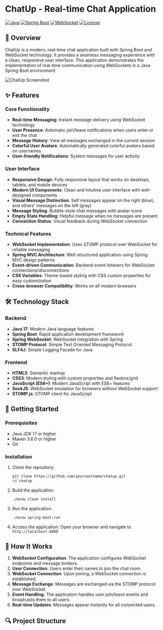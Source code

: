# ChatUp - Real-time Chat Application

[![Java](https://img.shields.io/badge/Java-17-orange.svg)](https://www.oracle.com/java/)
[![Spring Boot](https://img.shields.io/badge/Spring%20Boot-3.2.0-brightgreen.svg)](https://spring.io/projects/spring-boot)
[![WebSocket](https://img.shields.io/badge/WebSocket-STOMP-blue.svg)](https://docs.spring.io/spring-framework/reference/web/websocket.html)
[![License](https://img.shields.io/badge/License-MIT-yellow.svg)](https://opensource.org/licenses/MIT)

## 📝 Overview

ChatUp is a modern, real-time chat application built with Spring Boot and WebSocket technology. It provides a seamless messaging experience with a clean, responsive user interface. This application demonstrates the implementation of real-time communication using WebSockets in a Java Spring Boot environment.

![ChatUp Screenshot](https://via.placeholder.com/800x450.png?text=ChatUp+Screenshot)

## ✨ Features

### Core Functionality
- **Real-time Messaging**: Instant message delivery using WebSocket technology
- **User Presence**: Automatic join/leave notifications when users enter or exit the chat
- **Message History**: View all messages exchanged in the current session
- **Colorful User Avatars**: Automatically generated colorful avatars based on usernames
- **User-friendly Notifications**: System messages for user activity

### User Interface
- **Responsive Design**: Fully responsive layout that works on desktops, tablets, and mobile devices
- **Modern UI Components**: Clean and intuitive user interface with well-designed components
- **Visual Message Distinction**: Self messages appear on the right (blue), and others' messages on the left (gray)
- **Message Styling**: Bubble-style chat messages with avatar icons
- **Empty State Handling**: Helpful message when no messages are present
- **Connection Status**: Visual feedback during WebSocket connection

### Technical Features
- **WebSocket Implementation**: Uses STOMP protocol over WebSocket for reliable messaging
- **Spring MVC Architecture**: Well-structured application using Spring MVC design patterns
- **Event-driven Communication**: Backend event listeners for WebSocket connections/disconnections
- **CSS Variables**: Theme-based styling with CSS custom properties for easy customization
- **Cross-browser Compatibility**: Works on all modern browsers

## 🛠️ Technology Stack

### Backend
- **Java 17**: Modern Java language features
- **Spring Boot**: Rapid application development framework
- **Spring WebSocket**: WebSocket integration with Spring
- **STOMP Protocol**: Simple Text Oriented Messaging Protocol
- **SLF4J**: Simple Logging Facade for Java

### Frontend
- **HTML5**: Semantic markup
- **CSS3**: Modern styling with custom properties and flexbox/grid
- **JavaScript (ES6+)**: Modern JavaScript with ES6+ features
- **SockJS**: WebSocket emulation for browsers without WebSocket support
- **STOMP.js**: STOMP client for JavaScript

## 🚀 Getting Started

### Prerequisites

- Java JDK 17 or higher
- Maven 3.6.0 or higher
- Git

### Installation

1. Clone the repository:
   ```bash
   git clone https://github.com/yourusername/chatup.git
   cd chatup
   ```

2. Build the application:
   ```bash
   ./mvnw clean install
   ```

3. Run the application:
   ```bash
   ./mvnw spring-boot:run
   ```

4. Access the application:
   Open your browser and navigate to `http://localhost:8080`

## 🧪 How It Works

1. **WebSocket Configuration**: The application configures WebSocket endpoints and message brokers.
2. **User Connection**: Users enter their names to join the chat room.
3. **WebSocket Connection**: Upon joining, a WebSocket connection is established.
4. **Message Exchange**: Messages are exchanged via the STOMP protocol over WebSocket.
5. **Event Handling**: The application handles user join/leave events and broadcasts them to all users.
6. **Real-time Updates**: Messages appear instantly for all connected users.

## 🔍 Project Structure
